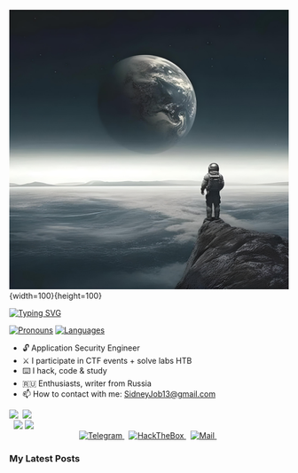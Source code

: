[![SidneyJob](static/logo.jpeg)](https://github.com/SidneyJob){width=100}{height=100}

[![Typing SVG](https://readme-typing-svg.herokuapp.com?color=%2336BCF7&lines=Hi!%20I`m%20SidneyJob)](https://git.io/typing-svg)


[![ Pronouns ](https://img.shields.io/badge/[%20He%20/%20His%20]-informational?style=flat-square&color=eeeeee)]()
[![ Languages ](https://img.shields.io/badge/[%20RU%20|%20EN%20]-informational?style=flat-square&color=eeeeee)]()


- 🔓 Application Security Engineer
- ⚔️ I participate in CTF events + solve labs HTB
- ⌨️ I hack, code & study
- 🇷🇺 Enthusiasts, writer from Russia 
- 📫 How to contact with me: SidneyJob13@gmail.com


<div align=left>
	<a href="https://sidneyjob.ru"><img src="https://img.shields.io/badge/CV%20[EN]-informational?style=for-the-badge&color=808080"/></a>&nbsp;
	<a href="https://sidneyjob.ru"><img src="https://img.shields.io/badge/CV%20[RU]-informational?style=for-the-badge&color=808080"/></a>
</div>&nbsp;




<div style="display: inline;">
    <div align=left style="display: inline;">
        <a href="https://github.com/SidneyJob"><img src="https://github-readme-stats.vercel.app/api?username=SidneyJob&theme=dark"/></a>
    </div>
    <div align=right style="display: inline;">
        <a href="https://github.com/SidneyJob"><img src="https://github-readme-stats.vercel.app/api/top-langs/?username=SidneyJob&theme=dark"/></a>
    </div>
</div>




<div align=center>
	<a href="https://t.me/SidneyJob">
		<img width=36 height=36 alt="Telegram" src="https://cdn.jsdelivr.net/npm/simple-icons@6.21.0/icons/telegram.svg"/>
	</a>&nbsp;
	<a href="https://app.hackthebox.com/profile/649069">
		<img width=36 height=36 alt="HackTheBox" src="https://cdn.jsdelivr.net/npm/simple-icons@6.21.0/icons/hackthebox.svg"/>
	</a>&nbsp;
	<a href="mailto:SidneyJob13@gmail.com">
		<img width=36 height=36 alt="Mail" src="https://cdn.jsdelivr.net/npm/simple-icons@6.21.0/icons/gmail.svg"/>
	</a>&nbsp;
</div>



### My Latest Posts




